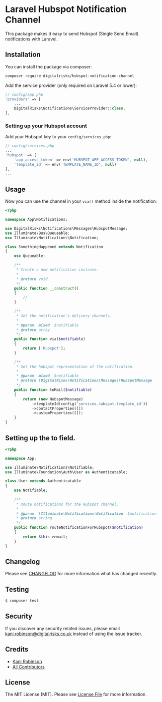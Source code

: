 # Laravel Hubspot Notification Channel

This package makes it easy to send Hubspot (Single Send Email) notifications with Laravel.

## Installation

You can install the package via composer:

``` bash
composer require digitalrisks/hubspot-notification-channel
```

Add the service provider (only required on Laravel 5.4 or lower):

```php
// config/app.php
'providers' => [
    ...
    DigitalRisks\Notifications\ServiceProvider::class,
],
```

### Setting up your Hubspot account

Add your Hubspot key to your `config/services.php`:

```php
// config/services.php
...
'hubspot' => [
    'app_access_token' => env('HUBSPOT_APP_ACCESS_TOKEN', null),
    'template_id' => env('TEMPLATE_NAME_ID', null)
],
...
```

## Usage

Now you can use the channel in your `via()` method inside the notification:

``` php
<?php

namespace App\Notifications;

use DigitalRisks\Notifications\Messages\HubspotMessage;
use Illuminate\Bus\Queueable;
use Illuminate\Notifications\Notification;

class SomethingHappened extends Notification
{
    use Queueable;

    /**
     * Create a new notification instance.
     *
     * @return void
     */
    public function __construct()
    {
        //
    }

    /**
     * Get the notification's delivery channels.
     *
     * @param  mixed  $notifiable
     * @return array
     */
    public function via($notifiable)
    {
        return ['hubspot'];
    }

    /**
     * Get the hubspot representation of the notification.
     *
     * @param  mixed  $notifiable
     * @return \DigitalRisks\Notifications\Messages\HubspotMessage
     */
    public function toMail($notifiable)
    {
        return (new HubspotMessage)
            ->templateId(config('services.hubspot.template_id'))
            ->contactProperties([])
            ->customProperties([]);
    }
}
```

## Setting up the to field.
``` php
<?php

namespace App;

use Illuminate\Notifications\Notifiable;
use Illuminate\Foundation\Auth\User as Authenticatable;

class User extends Authenticatable
{
    use Notifiable;
    
    /**
     * Route notifications for the Hubspot channel.
     *
     * @param  \Illuminate\Notifications\Notification  $notification
     * @return string
     */
    public function routeNotificationForHubspot($notification)
    {
        return $this->email;
    }
}
```


## Changelog

Please see [CHANGELOG](CHANGELOG.md) for more information what has changed recently.

## Testing

``` bash
$ composer test
```

## Security

If you discover any security related issues, please email kani.robinson@digitalrisks.co.uk instead of using the issue tracker.

## Credits

- [Kani Robinson](https://github.com/kanirobinson)
- [All Contributors](../../contributors)

## License

The MIT License (MIT). Please see [License File](LICENSE.md) for more information.
